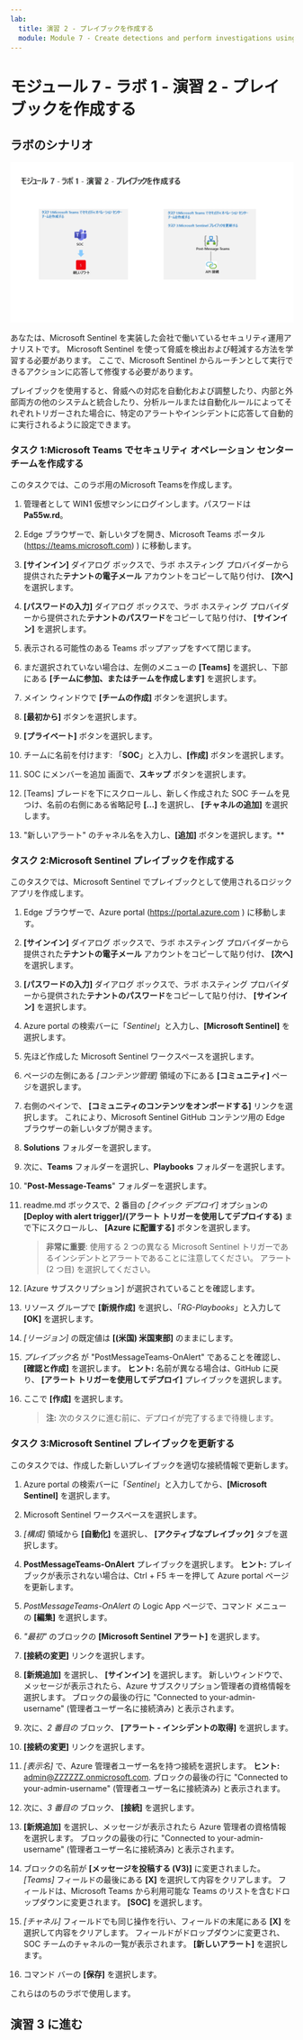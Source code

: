 ```yaml
---
lab:
  title: 演習 2 - プレイブックを作成する
  module: Module 7 - Create detections and perform investigations using Microsoft Sentinel
---
```


# <a name="module-7---lab-1---exercise-2---create-a-playbook"></a>モジュール 7 - ラボ 1 - 演習 2 - プレイブックを作成する

## <a name="lab-scenario"></a>ラボのシナリオ

![ラボの概要。](../Media/SC-200-Lab_Diagrams_Mod7_L1_Ex2.png)

あなたは、Microsoft Sentinel を実装した会社で働いているセキュリティ運用アナリストです。 Microsoft Sentinel を使って脅威を検出および軽減する方法を学習する必要があります。 ここで、Microsoft Sentinel からルーチンとして実行できるアクションに応答して修復する必要があります。

プレイブックを使用すると、脅威への対応を自動化および調整したり、内部と外部両方の他のシステムと統合したり、分析ルールまたは自動化ルールによってそれぞれトリガーされた場合に、特定のアラートやインシデントに応答して自動的に実行されるように設定できます。 


### <a name="task-1-create-a-security-operations-center-team-in-microsoft-teams"></a>タスク 1:Microsoft Teams でセキュリティ オペレーション センター チームを作成する

このタスクでは、このラボ用のMicrosoft Teamsを作成します。

1. 管理者として WIN1 仮想マシンにログインします。パスワードは**Pa55w.rd**。  

1. Edge ブラウザーで、新しいタブを開き、Microsoft Teams ポータル (https://teams.microsoft.com) ) に移動します。

1. **[サインイン]** ダイアログ ボックスで、ラボ ホスティング プロバイダーから提供された**テナントの電子メール** アカウントをコピーして貼り付け、 **[次へ]** を選択します。

1. **[パスワードの入力]** ダイアログ ボックスで、ラボ ホスティング プロバイダーから提供された**テナントのパスワード**をコピーして貼り付け、 **[サインイン]** を選択します。

1. 表示される可能性のある Teams ポップアップをすべて閉じます。

1. まだ選択されていない場合は、左側のメニューの **[Teams]** を選択し、下部にある **[チームに参加、またはチームを作成します]** を選択します。

1. メイン ウィンドウで **[チームの作成]** ボタンを選択します。

1. **[最初から]** ボタンを選択します。

1. **[プライベート]** ボタンを選択します。

1. チームに名前を付けます: 「**SOC**」と入力し、**[作成]** ボタンを選択します。

1. SOC にメンバーを追加 画面で、**スキップ** ボタンを選択します。 

1. [Teams] ブレードを下にスクロールし、新しく作成された SOC チームを見つけ、名前の右側にある省略記号 **[...]** を選択し、 **[チャネルの追加]** を選択します。

1. "新しいアラート" のチャネル名を入力し、**[追加]** ボタンを選択します。**


### <a name="task-2-create-a-playbook-in-microsoft-sentinel"></a>タスク 2:Microsoft Sentinel プレイブックを作成する

このタスクでは、Microsoft Sentinel でプレイブックとして使用されるロジック アプリを作成します。

1. Edge ブラウザーで、Azure portal (https://portal.azure.com ) に移動します。

1. **[サインイン]** ダイアログ ボックスで、ラボ ホスティング プロバイダーから提供された**テナントの電子メール** アカウントをコピーして貼り付け、 **[次へ]** を選択します。

1. **[パスワードの入力]** ダイアログ ボックスで、ラボ ホスティング プロバイダーから提供された**テナントのパスワード**をコピーして貼り付け、 **[サインイン]** を選択します。

1. Azure portal の検索バーに「*Sentinel*」と入力し、**[Microsoft Sentinel]** を選択します。

1. 先ほど作成した Microsoft Sentinel ワークスペースを選択します。

1. ページの左側にある *[コンテンツ管理]* 領域の下にある **[コミュニティ]** ページを選択します。

1. 右側のペインで、 **[コミュニティのコンテンツをオンボードする]** リンクを選択します。 これにより、Microsoft Sentinel GitHub コンテンツ用の Edge ブラウザーの新しいタブが開きます。

1. **Solutions** フォルダーを選択します。

1. 次に、**Teams** フォルダーを選択し、**Playbooks** フォルダーを選択します。

1. "**Post-Message-Teams**" フォルダーを選択します。

1. readme.md ボックスで、2 番目の *[クイック デプロイ]* オプションの **[Deploy with alert trigger]/(アラート トリガーを使用してデプロイする)** まで下にスクロールし、 **[Azure に配置する]** ボタンを選択します。  

    >**非常に重要**: 使用する 2 つの異なる Microsoft Sentinel トリガーであるインシデントとアラートであることに注意してください。 アラート (2 つ目) を選択してください。

1. [Azure サブスクリプション] が選択されていることを確認します。

1. リソース グループで **[新規作成]** を選択し、「*RG-Playbooks*」と入力して **[OK]** を選択します。

1. *[リージョン]* の既定値は **[(米国) 米国東部]** のままにします。

1. *プレイブック名* が "PostMessageTeams-OnAlert" であることを確認し、 **[確認と作成]** を選択します。 **ヒント:** 名前が異なる場合は、GitHub に戻り、 **[アラート トリガーを使用してデプロイ]** プレイブックを選択します。

1. ここで **[作成]** を選択します。 

    >**注:**  次のタスクに進む前に、デプロイが完了するまで待機します。


### <a name="task-3-update-a-playbook-in-microsoft-sentinel"></a>タスク 3:Microsoft Sentinel プレイブックを更新する

このタスクでは、作成した新しいプレイブックを適切な接続情報で更新します。

1. Azure portal の検索バーに「*Sentinel*」と入力してから、**[Microsoft Sentinel]** を選択します。

1. Microsoft Sentinel ワークスペースを選択します。

1. *[構成]* 領域から **[自動化]** を選択し、 **[アクティブなプレイブック]** タブを選択します。

1. **PostMessageTeams-OnAlert** プレイブックを選択します。 **ヒント:** プレイブックが表示されない場合は、Ctrl + F5 キーを押して Azure portal ページを更新します。

1. *PostMessageTeams-OnAlert* の Logic App ページで、コマンド メニューの **[編集]** を選択します。

1. *"最初"* のブロックの **[Microsoft Sentinel アラート]** を選択します。

1. **[接続の変更]** リンクを選択します。

1. **[新規追加]** を選択し、 **[サインイン]** を選択します。 新しいウィンドウで、メッセージが表示されたら、Azure サブスクリプション管理者の資格情報を選択します。 ブロックの最後の行に "Connected to your-admin-username" (管理者ユーザー名に接続済み) と表示されます。

1. 次に、*2 番目の* ブロック、 **[アラート - インシデントの取得]** を選択します。

1. **[接続の変更]** リンクを選択します。

1. *[表示名]* で、Azure 管理者ユーザー名を持つ接続を選択します。 **ヒント:** admin@ZZZZZZ.onmicrosoft.com. ブロックの最後の行に "Connected to your-admin-username" (管理者ユーザー名に接続済み) と表示されます。

1. 次に、*3 番目の* ブロック、 **[接続]** を選択します。

1. **[新規追加]** を選択し、メッセージが表示されたら Azure 管理者の資格情報を選択します。 ブロックの最後の行に "Connected to your-admin-username" (管理者ユーザー名に接続済み) と表示されます。

1. ブロックの名前が **[メッセージを投稿する (V3)]** に変更されました。 *[Teams]* フィールドの最後にある **[X]** を選択して内容をクリアします。 フィールドは、Microsoft Teams から利用可能な Teams のリストを含むドロップダウンに変更されます。 **[SOC]** を選択します。

1. *[チャネル]* フィールドでも同じ操作を行い、フィールドの末尾にある **[X]** を選択して内容をクリアします。 フィールドがドロップダウンに変更され、SOC チームのチャネルの一覧が表示されます。 **[新しいアラート]** を選択します。

1. コマンド バーの **[保存]** を選択します。

これらはのちのラボで使用します。

## <a name="proceed-to-exercise-3"></a>演習 3 に進む
